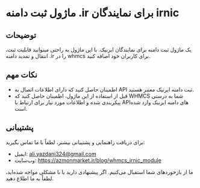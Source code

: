  #  ماژول ثبت دامنه .ir  برای نمایندگان irnic

## توضیحات
یک ماژول ثبت دامنه برای نمایندگان ایرنیک. با این ماژول به راحتی میتوانید قابلیت ثبت، انتقال و تمدید دامنه .ir را در whmcs برای کاربران خود اضافه کنید.


## نکات مهم
- اطمینان حاصل کنید که دارای اطلاعات اتصال به API ثبت دامنه ایرنیک معتبر هستید.
- قبل از استفاده از این ماژول، اطمینان حاصل کنید که WHMCS شما به درستی پیکربندی شده و اطلاعات مورد نیاز برای ارتباط با API‌های دامنه ایرنیک وارد شده است.

## پشتیبانی
برای دریافت راهنمایی و پشتیبانی بیشتر، لطفاً با ما تماس بگیرید:
- ایمیل: ali.yazdani324@gmail.com
- وب‌سایت: https://azmonmarket.ir/blog/whmcs_irnic_module

ما از بازخوردهای شما استقبال می‌کنیم. اگر پیشنهادی دارید یا با مشکلی مواجه شده‌اید، لطفاً به ما اطلاع دهید.
